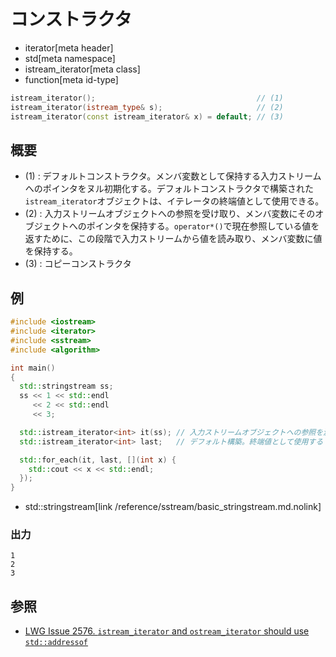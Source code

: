 # コンストラクタ
* iterator[meta header]
* std[meta namespace]
* istream_iterator[meta class]
* function[meta id-type]

```cpp
istream_iterator();                                    // (1)
istream_iterator(istream_type& s);                     // (2)
istream_iterator(const istream_iterator& x) = default; // (3)
```

## 概要
- (1) : デフォルトコンストラクタ。メンバ変数として保持する入力ストリームへのポインタをヌル初期化する。デフォルトコンストラクタで構築された`istream_iterator`オブジェクトは、イテレータの終端値として使用できる。
- (2) : 入力ストリームオブジェクトへの参照を受け取り、メンバ変数にそのオブジェクトへのポインタを保持する。`operator*()`で現在参照している値を返すために、この段階で入力ストリームから値を読み取り、メンバ変数に値を保持する。
- (3) : コピーコンストラクタ


## 例
```cpp example
#include <iostream>
#include <iterator>
#include <sstream>
#include <algorithm>

int main()
{
  std::stringstream ss;
  ss << 1 << std::endl
     << 2 << std::endl
     << 3;

  std::istream_iterator<int> it(ss); // 入力ストリームオブジェクトへの参照を渡す
  std::istream_iterator<int> last;   // デフォルト構築。終端値として使用する

  std::for_each(it, last, [](int x) {
    std::cout << x << std::endl;
  });
}
```
* std::stringstream[link /reference/sstream/basic_stringstream.md.nolink]

### 出力
```
1
2
3
```

## 参照
- [LWG Issue 2576. `istream_iterator` and `ostream_iterator` should use `std::addressof`](https://wg21.cmeerw.net/lwg/issue2576)
